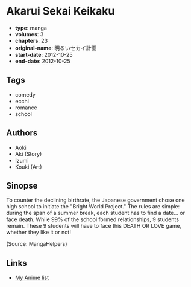 # Akarui Sekai Keikaku

-   **type**: manga
-   **volumes**: 3
-   **chapters**: 23
-   **original-name**: 明るいセカイ計画
-   **start-date**: 2012-10-25
-   **end-date**: 2012-10-25

## Tags

-   comedy
-   ecchi
-   romance
-   school

## Authors

-   Aoki
-   Aki (Story)
-   Izumi
-   Kouki (Art)

## Sinopse

To counter the declining birthrate, the Japanese government chose one high school to initiate the "Bright World Project." The rules are simple: during the span of a summer break, each student has to find a date... or face death. While 99% of the school formed relationships, 9 students remain. These 9 students will have to face this DEATH OR LOVE game, whether they like it or not!

(Source: MangaHelpers)

## Links

-   [My Anime list](https://myanimelist.net/manga/44883/Akarui_Sekai_Keikaku)
